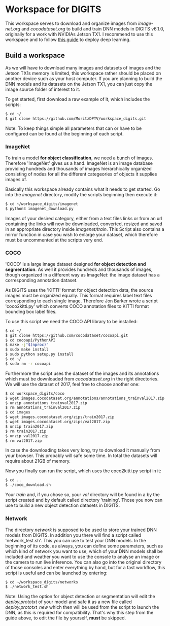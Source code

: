 # Workspace for DIGITS
This workspace serves to download and organize images from *image-net.org* and *cocodataset.org* to build and train DNN models in DIGITS v6.1.0, originally for a work with NVIDIAs Jetson TX1.
I recommend to use this workspace and to follow [this guide](https://github.com/dusty-nv/jetson-inference/tree/L4T-R27.1) to deploy deep learning.


## Build a workspace
As we will have to download many images and datasets of images and the Jetson TX1s memory is limited, this workspace rather should be placed on another device such as your host computer. If you are planning to build the DNN models and its datasets on the Jetson TX1, you can just copy the image source folder of interest to it.

To get started, first download a raw example of it, which includes the scripts:

```sh
$ cd ~/
$ git clone https://github.com/MoritzDPTV/workspace_digits.git
```

Note: To keep things simple all parameters that can or have to be configured can be found at the beginning of each script.


### ImageNet
To train a model **for object classification**, we need a bunch of images. Therefore 'ImageNet' gives us a hand. ImageNet is an image database providing hundreds and thousands of images hierarchically organized consisting of nodes for all the different categeories of objects it supplies images of.

Basically this workspace already contains what it needs to get started. Go into the *imagenet* directory, modify the scripts beginning then execute it:

```sh
$ cd ~/workspace_digits/imagenet
$ python3 imagenet_download.py
```

Images of your desired category, either from a text files links or from an url containing the links will now be downloaded, converted, resized and saved in an appropriate directory inside *imagenet/train*. This Script also contains a mirror function in case you wish to enlarge your dataset, which therefore must be uncommented at the scripts very end.


### COCO
'COCO' is a large image dataset designed **for object detection and segmentation**. As well it provides hundreds and thousands of images, though organized in a different way as ImageNet: the image dataset has a corresponding annotation dataset.

As DIGITS uses the 'KITTI' format for object detection data, the source images must be organized equally. This format requires label text files corresponding to each single image. Therefore Jon Barker wrote a script 'coco2kitti.py' which converts COCO annotation files to KITTI format bounding box label files.

To use this script we need the COCO API library to be installed:

```sh
$ cd ~/
$ git clone https://github.com/cocodataset/cocoapi.git
$ cd cocoapi/PythonAPI
$ make -j"$(nproc)"
$ sudo make install
$ sudo python setup.py install
$ cd ~/
$ sudo rm -r cocoapi
```

Furthermore the script uses the dataset of the images and its annotations which must be downloaded from *cocodataset.org* in the right directories. We will use the dataset of 2017, feel free to choose another one:

```sh
$ cd workspace_digits/coco
$ wget images.cocodataset.org/annotations/annotations_trainval2017.zip
$ unzip annotations_trainval2017.zip
$ rm annotations_trainval2017.zip
$ cd images
$ wget images.cocodataset.org/zips/train2017.zip
$ wget images.cocodataset.org/zips/val2017.zip
$ unzip train2017.zip
$ rm train2017.zip
$ unzip val2017.zip
$ rm val2017.zip
```

In case the downloading takes very long, try to download it manually from your browser. This probably will safe some time. In total the datasets will require about 21GB of memory.

Now you finally can run the script, which uses the coco2kitti.py script in it:

```sh
$ cd ..
$ ./coco_download.sh
```

Your *train* and, if you chose so, your *val* directory will be found in a by the script created and by default called directory 'training'. Those you now can use to build a new object detection datasets in DIGITS.


### Network
The directory *network* is supposed to be used to store your trained DNN models from DIGITS. In addition you there will find a script called 'network_test.sh'. This you can use to test your DNN models. In the beginning of its code, as always, you can define some parameters, such as which kind of network you want to use, which of your DNN models shall be included and weather you want to use the console to analyse an image or the camera to run live inference. You can also go into the original directory of those consoles and enter everything by hand, but for a fast workflow, this script is useful and can be launched by entering:

```sh
$ cd ~/workspace_digits/networks
$ ./network_test.sh
```

Note: Using the option for object detection or segmentation will edit the *deploy.prototxt* of your model and safe it as a new file called *deploy.prototxt_new* which then will be used from the script to launch the DNN, as this is required for compatibility. That's why this step from the guide above, to edit the file by yourself, **must** be skipped.

